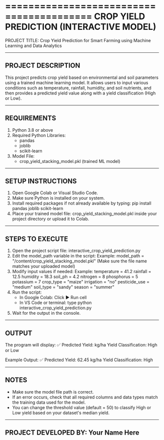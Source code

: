 =========================================
CROP YIELD PREDICTION (INTERACTIVE MODEL)
=========================================

PROJECT TITLE:
Crop Yield Prediction for Smart Farming using Machine Learning and Data Analytics

-----------------------------------------
PROJECT DESCRIPTION
-----------------------------------------
This project predicts crop yield based on environmental and soil parameters using
a trained machine learning model. It allows users to input various conditions such
as temperature, rainfall, humidity, and soil nutrients, and then provides a 
predicted yield value along with a yield classification (High or Low).

-----------------------------------------
REQUIREMENTS
-----------------------------------------
1. Python 3.8 or above
2. Required Python Libraries:
   - pandas
   - joblib
   - scikit-learn
3. Model File:
   - crop_yield_stacking_model.pkl (trained ML model)

-----------------------------------------
SETUP INSTRUCTIONS
-----------------------------------------
1. Open Google Colab or Visual Studio Code.
2. Make sure Python is installed on your system.
3. Install required packages if not already available by typing:
   pip install pandas joblib scikit-learn
4. Place your trained model file:
   crop_yield_stacking_model.pkl
   inside your project directory or upload it to Colab.

-----------------------------------------
STEPS TO EXECUTE
-----------------------------------------
1. Open the project script file:
   interactive_crop_yield_prediction.py
2. Edit the model_path variable in the script:
   Example:
   model_path = "/content/crop_yield_stacking_model.pkl"
   (Make sure the file name matches your uploaded model)
3. Modify input values if needed:
   Example:
   temperature = 41.2
   rainfall = 12.5
   humidity = 18.3
   soil_ph = 4.2
   nitrogen = 8
   phosphorus = 5
   potassium = 7
   crop_type = "maize"
   irrigation = "no"
   pesticide_use = "medium"
   soil_type = "sandy"
   season = "summer"
4. Run the script:
   - In Google Colab: Click ▶ Run cell
   - In VS Code or terminal: type
     python interactive_crop_yield_prediction.py
5. Wait for the output in the console.

-----------------------------------------
OUTPUT
-----------------------------------------
The program will display:
✅ Predicted Yield: <value> kg/ha
Yield Classification: High or Low

Example Output:
✅ Predicted Yield: 62.45 kg/ha
Yield Classification: High

-----------------------------------------
NOTES
-----------------------------------------
- Make sure the model file path is correct.
- If an error occurs, check that all required columns and data types
  match the training data used for the model.
- You can change the threshold value (default = 50) to classify High or Low yield
  based on your dataset's median yield.

-----------------------------------------
PROJECT DEVELOPED BY:
Your Name Here
-----------------------------------------
